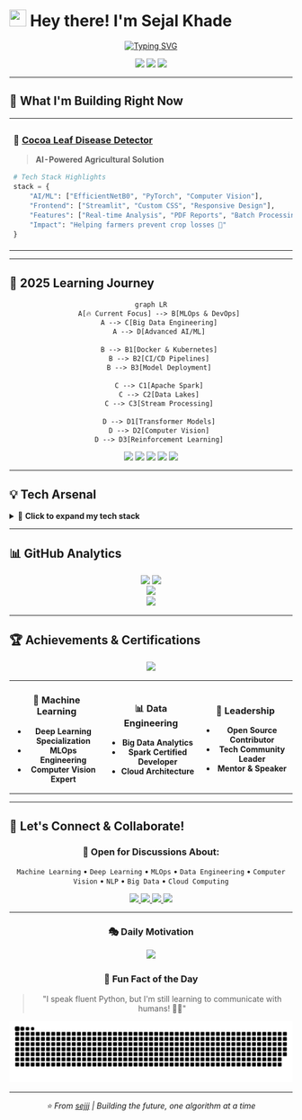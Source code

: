 # <img src="https://raw.githubusercontent.com/MartinHeinz/MartinHeinz/master/wave.gif" width="30px" height="30px" /> Hey there! I'm Sejal Khade

<div align="center">
  
  [![Typing SVG](https://readme-typing-svg.herokuapp.com?font=Fira+Code&size=22&duration=3000&pause=1000&color=00D9FF&center=true&vCenter=true&width=600&lines=Data+Science+Master's+Student;Machine+Learning+Engineer;AI+%26+Deep+Learning+Enthusiast;Building+the+Future+with+Data)](https://git.io/typing-svg)
  
  <p align="center">
    <img src="https://komarev.com/ghpvc/?username=sejjj&color=blueviolet&style=for-the-badge&label=Profile+Views" />
    <img src="https://img.shields.io/github/followers/sejjj?label=Followers&style=for-the-badge&color=blue" />
    <img src="https://img.shields.io/github/stars/sejjj?label=Stars&style=for-the-badge&color=yellow" />
  </p>
  
</div>

---

## 🚀 What I'm Building Right Now

<table>
<tr>
<td width="50%">

### 🌱 [Cocoa Leaf Disease Detector](https://github.com/sejjj/cocoa-leaf-disease-detection)
> **AI-Powered Agricultural Solution**

```python
# Tech Stack Highlights
stack = {
    "AI/ML": ["EfficientNetB0", "PyTorch", "Computer Vision"],
    "Frontend": ["Streamlit", "Custom CSS", "Responsive Design"],
    "Features": ["Real-time Analysis", "PDF Reports", "Batch Processing"],
    "Impact": "Helping farmers prevent crop losses 🌾"
}
```

</td>
<td width="50%">

### 🐦 [Real-Time Twitter Sentiment Analysis](https://github.com/sejjj/twitter-sentiment-streaming)
> **Big Data Streaming Pipeline**

```python
# Architecture Overview
pipeline = {
    "Streaming": ["Apache Spark", "Kafka"],
    "ML": ["BERT", "Transformer Models"],
    "Visualization": ["Real-time Dashboards"],
    "Scale": "Processing millions of tweets/hour 📊"
}
```

</td>
</tr>
</table>

---

## 🎯 2025 Learning Journey

<div align="center">

```mermaid
graph LR
    A[🔥 Current Focus] --> B[MLOps & DevOps]
    A --> C[Big Data Engineering]
    A --> D[Advanced AI/ML]
    
    B --> B1[Docker & Kubernetes]
    B --> B2[CI/CD Pipelines]
    B --> B3[Model Deployment]
    
    C --> C1[Apache Spark]
    C --> C2[Data Lakes]
    C --> C3[Stream Processing]
    
    D --> D1[Transformer Models]
    D --> D2[Computer Vision]
    D --> D3[Reinforcement Learning]
```

</div>

<p align="center">
  <img src="https://img.shields.io/badge/Power_BI-F2C811?style=for-the-badge&logo=powerbi&logoColor=black" />
  <img src="https://img.shields.io/badge/Apache_Spark-E25A1C?style=for-the-badge&logo=apachespark&logoColor=white" />
  <img src="https://img.shields.io/badge/Docker-2496ED?style=for-the-badge&logo=docker&logoColor=white" />
  <img src="https://img.shields.io/badge/Kubernetes-326CE5?style=for-the-badge&logo=kubernetes&logoColor=white" />
  <img src="https://img.shields.io/badge/GitHub_Actions-2088FF?style=for-the-badge&logo=github-actions&logoColor=white" />
</p>

---

## 💡 Tech Arsenal

<details>
<summary>🔧 <b>Click to expand my tech stack</b></summary>

### Languages & Core Technologies
<p>
  <img src="https://img.shields.io/badge/Python-3776AB?style=for-the-badge&logo=python&logoColor=white" />
  <img src="https://img.shields.io/badge/R-276DC3?style=for-the-badge&logo=r&logoColor=white" />
  <img src="https://img.shields.io/badge/SQL-4479A1?style=for-the-badge&logo=mysql&logoColor=white" />
  <img src="https://img.shields.io/badge/JavaScript-F7DF1E?style=for-the-badge&logo=javascript&logoColor=black" />
</p>

### AI/ML & Data Science
<p>
  <img src="https://img.shields.io/badge/PyTorch-EE4C2C?style=for-the-badge&logo=pytorch&logoColor=white" />
  <img src="https://img.shields.io/badge/TensorFlow-FF6F00?style=for-the-badge&logo=tensorflow&logoColor=white" />
  <img src="https://img.shields.io/badge/scikit--learn-F7931E?style=for-the-badge&logo=scikit-learn&logoColor=white" />
  <img src="https://img.shields.io/badge/OpenCV-27338e?style=for-the-badge&logo=OpenCV&logoColor=white" />
  <img src="https://img.shields.io/badge/Pandas-150458?style=for-the-badge&logo=pandas&logoColor=white" />
  <img src="https://img.shields.io/badge/NumPy-013243?style=for-the-badge&logo=numpy&logoColor=white" />
</p>

### Cloud & DevOps
<p>
  <img src="https://img.shields.io/badge/AWS-232F3E?style=for-the-badge&logo=amazon-aws&logoColor=white" />
  <img src="https://img.shields.io/badge/Docker-2496ED?style=for-the-badge&logo=docker&logoColor=white" />
  <img src="https://img.shields.io/badge/Git-F05032?style=for-the-badge&logo=git&logoColor=white" />
  <img src="https://img.shields.io/badge/Linux-FCC624?style=for-the-badge&logo=linux&logoColor=black" />
</p>

### Databases & Big Data
<p>
  <img src="https://img.shields.io/badge/PostgreSQL-316192?style=for-the-badge&logo=postgresql&logoColor=white" />
  <img src="https://img.shields.io/badge/MongoDB-4EA94B?style=for-the-badge&logo=mongodb&logoColor=white" />
  <img src="https://img.shields.io/badge/Apache_Spark-E25A1C?style=for-the-badge&logo=apachespark&logoColor=white" />
  <img src="https://img.shields.io/badge/Kafka-231F20?style=for-the-badge&logo=apache-kafka&logoColor=white" />
</p>

### Visualization & BI
<p>
  <img src="https://img.shields.io/badge/Tableau-E97627?style=for-the-badge&logo=tableau&logoColor=white" />
  <img src="https://img.shields.io/badge/Power_BI-F2C811?style=for-the-badge&logo=powerbi&logoColor=black" />
  <img src="https://img.shields.io/badge/Matplotlib-11557c?style=for-the-badge" />
  <img src="https://img.shields.io/badge/Plotly-239120?style=for-the-badge&logo=plotly&logoColor=white" />
</p>

</details>

---

## 📊 GitHub Analytics

<div align="center">
  
  <img height="180em" src="https://github-readme-stats-git-masterrstaa-rickstaa.vercel.app/api?username=sejjj&show_icons=true&theme=tokyonight&include_all_commits=true&count_private=true"/>
  <img height="180em" src="https://github-readme-stats-git-masterrstaa-rickstaa.vercel.app/api/top-langs/?username=sejjj&layout=compact&langs_count=8&theme=tokyonight"/>
  
</div>

<div align="center">
  
  <img src="https://github-readme-streak-stats.herokuapp.com/?user=sejjj&theme=tokyonight" />
  
</div>

<div align="center">
  
  <img src="https://github-readme-activity-graph.vercel.app/graph?username=sejjj&theme=tokyo-night&hide_border=true" />
  
</div>

---

## 🏆 Achievements & Certifications

<div align="center">
  
  <img src="https://github-profile-trophy.vercel.app/?username=sejjj&theme=tokyonight&no-frame=true&no-bg=true&row=1&column=7" />
  
</div>

<table align="center">
<tr>
<td align="center" width="33%">

### 🎯 Machine Learning
- **Deep Learning Specialization**
- **MLOps Engineering**
- **Computer Vision Expert**

</td>
<td align="center" width="33%">

### 📊 Data Engineering
- **Big Data Analytics**
- **Spark Certified Developer**
- **Cloud Architecture**

</td>
<td align="center" width="33%">

### 🚀 Leadership
- **Open Source Contributor**
- **Tech Community Leader**
- **Mentor & Speaker**

</td>
</tr>
</table>

---

## 🤝 Let's Connect & Collaborate!

<div align="center">

### 💬 Open for Discussions About:
`Machine Learning` • `Deep Learning` • `MLOps` • `Data Engineering` • `Computer Vision` • `NLP` • `Big Data` • `Cloud Computing`

<p>
  <a href="mailto:sejalk300@gmail.com">
    <img src="https://img.shields.io/badge/Gmail-D14836?style=for-the-badge&logo=gmail&logoColor=white" />
  </a>
  <a href="https://linkedin.com/in/sejallk">
    <img src="https://img.shields.io/badge/LinkedIn-0077B5?style=for-the-badge&logo=linkedin&logoColor=white" />
  </a>
  <a href="https://github.com/sejjj">
    <img src="https://img.shields.io/badge/GitHub-100000?style=for-the-badge&logo=github&logoColor=white" />
  </a>
  <a href="https://twitter.com/sejjj">
    <img src="https://img.shields.io/badge/Twitter-1DA1F2?style=for-the-badge&logo=twitter&logoColor=white" />
  </a>
</p>

</div>

---

<div align="center">

### 🎭 Daily Motivation

<img src="https://quotes-github-readme.vercel.app/api?type=horizontal&theme=tokyonight" />

### 💭 Fun Fact of the Day
> "I speak fluent Python, but I'm still learning to communicate with humans! 🐍😄"

<img src="https://raw.githubusercontent.com/platane/platane/output/github-contribution-grid-snake-dark.svg" />

---

<p align="center">
  <i>⭐️ From <a href="https://github.com/sejjj">sejjj</a> | Building the future, one algorithm at a time</i>
</p>

</div>
